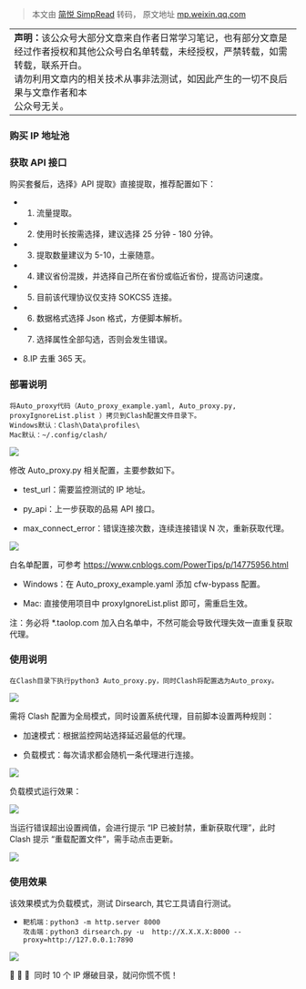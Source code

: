 > 本文由 [简悦 SimpRead](http://ksria.com/simpread/) 转码， 原文地址 [mp.weixin.qq.com](https://mp.weixin.qq.com/s/PP9cme3v5eRna3G5eWGlEg)

  

<table width="676" class=""><tbody><tr><td width="557" valign="top" height="62" data-style="margin: 0px; padding: 5px 10px; outline: 0px; word-break: break-all; hyphens: auto; border-color: rgb(221, 221, 221); border-style: solid; border-width: 1px; max-width: 100%; overflow-wrap: break-word !important; box-sizing: border-box !important;" class=""><section><strong>声明：</strong>该公众号大部分文章来自作者日常学习笔记，也有部分文章是经过作者授权和其他公众号白名单转载，未经授权，严禁转载，如需转载，联系开白。</section><section>请勿利用文章内的相关技术从事非法测试，如因此产生的一切不良后果与文章作者和本<br>公众号无关。</section></td></tr></tbody></table>  

### 购买 IP 地址池

### 获取 API 接口

购买套餐后，选择》API 提取》直接提取，推荐配置如下：

*   1. 流量提取。
    
*   2. 使用时长按需选择，建议选择 25 分钟 - 180 分钟。
    
*   3. 提取数量建议为 5-10，土豪随意。
    
*   4. 建议省份混拨，并选择自己所在省份或临近省份，提高访问速度。
    
*   5. 目前该代理协议仅支持 SOKCS5 连接。
    
*   6. 数据格式选择 Json 格式，方便脚本解析。
    
*   7. 选择属性全部勾选，否则会发生错误。
    
*   8.IP 去重 365 天。
    

### 部署说明

```
将Auto_proxy代码（Auto_proxy_example.yaml, Auto_proxy.py, proxyIgnoreList.plist ）拷贝到Clash配置文件目录下。
Windows默认：Clash\Data\profiles\
Mac默认：~/.config/clash/

```

![](https://mmbiz.qpic.cn/mmbiz_jpg/icdRm5bGXSHcich661L1UPxtdDpYicN4fqWoc1xE4AGRGC0QgCdRqe4h7n7glYxQHgsfLDssGeRSG5DbcSg6o5Aug/640?wx_fmt=jpeg)

修改 Auto_proxy.py 相关配置，主要参数如下。

*   test_url：需要监控测试的 IP 地址。
    
*   py_api：上一步获取的品易 API 接口。
    
*   max_connect_error：错误连接次数，连续连接错误 N 次，重新获取代理。
    

![](https://mmbiz.qpic.cn/mmbiz_jpg/icdRm5bGXSHcich661L1UPxtdDpYicN4fqW0RqXwRY3kXc4Q8xgou3czg1JKTnuX6q9PQGNn3DSpmAnXBvCnseOWg/640?wx_fmt=jpeg)

白名单配置，可参考 https://www.cnblogs.com/PowerTips/p/14775956.html

*   Windows：在 Auto_proxy_example.yaml 添加 cfw-bypass 配置。
    
*   Mac: 直接使用项目中 proxyIgnoreList.plist 即可，需重启生效。
    

注：务必将 *.taolop.com 加入白名单中，不然可能会导致代理失效一直重复获取代理。

### **使用说明**

```
在Clash目录下执行python3 Auto_proxy.py，同时Clash将配置选为Auto_proxy。

```

![](https://mmbiz.qpic.cn/mmbiz_jpg/icdRm5bGXSHcich661L1UPxtdDpYicN4fqWGKEeBMjQtiabkHLfbpJWlNDicicTBumVicwxMaYRdQyPGxa9U7NuLe31ng/640?wx_fmt=jpeg)

需将 Clash 配置为全局模式，同时设置系统代理，目前脚本设置两种规则：

*   加速模式：根据监控网站选择延迟最低的代理。
    
*   负载模式：每次请求都会随机一条代理进行连接。
    

![](https://mmbiz.qpic.cn/mmbiz_jpg/icdRm5bGXSHcich661L1UPxtdDpYicN4fqWmMANSIzGYfMnH6d7LF1SsAnmkrluKClSbMeyeESdrI3zwZOfDAtWBg/640?wx_fmt=jpeg)

负载模式运行效果：

![](https://mmbiz.qpic.cn/mmbiz_jpg/icdRm5bGXSHcich661L1UPxtdDpYicN4fqWicrOV0kmhich8UBEs61v2JZ6dbKh2CDfUXW4WfiaQsOpSGWNAKNDgfRng/640?wx_fmt=jpeg)

当运行错误超出设置阀值，会进行提示 “IP 已被封禁，重新获取代理”，此时 Clash 提示 “重载配置文件”，需手动点击更新。

![](https://mmbiz.qpic.cn/mmbiz_jpg/icdRm5bGXSHcich661L1UPxtdDpYicN4fqW8yCO75jnOgWia1ZMVIicTTjiaGs0yP2QzgQXicPlxAWyccJMgf1rg6s0QA/640?wx_fmt=jpeg)

### 使用效果

该效果模式为负载模式，测试 Dirsearch, 其它工具请自行测试。

*   ```
    靶机端：python3 -m http.server 8000
    攻击端：python3 dirsearch.py -u  http://X.X.X.X:8000 --proxy=http://127.0.0.1:7890
    
    ```
    

![](https://mmbiz.qpic.cn/mmbiz_jpg/icdRm5bGXSHcich661L1UPxtdDpYicN4fqWzlxgRHLtJnLgicTUtvNfIfibeGcQ2Qb1K398MqzYiam8FfiaIJYRTrWFAA/640?wx_fmt=jpeg)

🤣 🤣 🤣  同时 10 个 IP 爆破目录，就问你慌不慌！